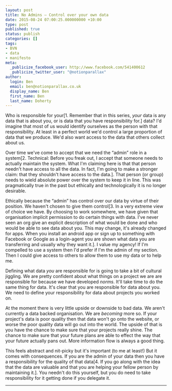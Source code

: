 ```yaml
---
layout: post
title: No Admins – Control over your own data
date: 2015-08-24 07:00:25.000000000 +10:00
type: post
published: true
status: publish
categories: []
tags:
- BVN
- data
- manifesto
meta:
  _publicize_facebook_user: http://www.facebook.com/541400612
  _publicize_twitter_user: "@notionparallax"
author:
  login: Ben
  email: ben@notionparallax.co.uk
  display_name: Ben
  first_name: Ben
  last_name: Doherty
---
```

<p><!--more--></p>
<p>Who is responsible for your[1. Remember that in this series, <em>your</em> data is any data that is about you, or is data that you have responsibility for.] data? I'd imagine that most of us would identify ourselves as the person with that responsibility. At least in a perfect world we'd control a large proportion of data that we produce. We'd also want access to the data that others collect about us.</p>
<p>Over time we've come to accept that we need the “admin” role in a system[2. Technical: Before you freak out, I accept that someone needs to actually maintain the system. What I'm claiming here is that that person needn't have access to all the data. In fact, I'm going to make a stronger claim: that they shouldn't have access to the data.]. That person (or group) needs to wield absolute power over the system to keep it in line. This was pragmatically true in the past but ethically and technologically it is no longer desirable.</p>
<p>Ethically because the “admin” has control over our data by virtue of their position. We haven't chosen to give them control[3. In a very extreme view of choice we have. By choosing to work somewhere, we have given that organisation implicit permission to do certain things with data. I've never seen an org give an explicit description of what would be done and who would be able to see data about you. This may change, it's already changed for apps. When you install an android app or sign up to something with Facebook or Google as a login-agent you are shown what data you are transferring and usually why they want it.]. I value my agency! If I'm compelled to use a system then I'd prefer if I'm the admin of my section. Then I could give access to others to allow them to use my data or to help me.</p>
<p>Defining what data <em>you</em> are responsible for is going to take a bit of cultural jiggling. We are pretty confident about what things on a project we are are responsible for because we have developed <em>norms</em>. It'll take time to do the same thing for data. It's clear that you are responsible for data about you. We need to define your responsibility for data about projects you worked on.</p>
<p>At the moment there is very little upside or downside to bad data. We aren't currently a data backed organisation. We are <em>becoming</em> more so. If your project's data is poor quality then that data won't go onto the website, or worse the poor quality data will go out into the world. The upside of that is you have the chance to make sure that your projects really shine. The chance to make sure that your future plans are able to effect the way that your future actually pans out. More information flow is always a good thing.</p>
<p>This feels abstract and nit-picky but it's important (to me at least!) But it comes with consequences. If you are the admin of your data then you have a responsibility for the quality of that data[4. If you go along with the idea that the data are valuable and that you are helping your fellow person by maintaining it.]. You needn't do this yourself, but you do need to take responsibility for it getting done if you delegate it.</p>
<hr />
